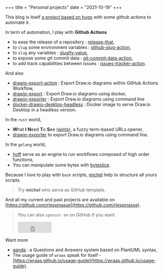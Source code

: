 +++
title = "Personal projects"
date = "2021-10-19"
+++

This blog is itself [a project based on hugo](https://github.com/rlespinasse/rlespinasse.github.io) with some github actions to automate it.

In term of automation, I play with **Github Actions**

- to ease the release of a repository : [release-that](https://github.com/marketplace/actions/release-that),
- to `slug` some environment variables : [github-slug-action](https://github.com/marketplace/actions/github-slug),
- to `slug` any variables : [slugify-value](https://github.com/marketplace/actions/slugify-value),
- to expose some git commit data : [git-commit-data-action](https://github.com/marketplace/actions/git-commit-data),
- to add track capabilities between issues : [issues-tracker-action](https://github.com/marketplace/actions/issues-tracker).

And also

- [drawio-export-action](https://github.com/rlespinasse/drawio-export-action) : Export Draw.io diagrams within GitHub Actions Workflow,
- [drawio-export](https://github.com/rlespinasse/drawio-export) : Export Draw.io diagrams using docker,
- [drawio-exporter](https://github.com/rlespinasse/drawio-exporter) : Export Draw.io diagrams using command line
- [docker-drawio-desktop-headless](https://github.com/rlespinasse/docker-drawio-desktop-headless) : Docker image to serve Draw.io Desktop in a headless version.

In the `rust` world,

- **W**hat **I** **N**eed **T**o **S**ee ([wints](https://github.com/rlespinasse/wints)), a fuzzy term-based URLs opener,
- [drawio-exporter](https://github.com/rlespinasse/drawio-exporter) to export Draw.io diagrams using command line.

In the `golang` world,

- [hoff](https://github.com/rlespinasse/hoff) serve as an engine to run workflows composed of high order functions,
- You can manipulate some bytes with [byteslice](https://github.com/rlespinasse/byteslice).

Because I love to play with `bash` scripts, [michel](https://github.com/rlespinasse/michel) help to structure all yours scripts.
> Try **michel** who serve as GitHub template.

And all my current and past projects are available on [https://github.com/rlespinasse](https://github.com/rlespinasse).

> You can also `sponsor me` on GitHub if you want.
>
> <iframe src="https://github.com/sponsors/rlespinasse/button" title="Sponsor rlespinasse" height="35" width="107" style="border: 0;"></iframe>
Want more

- [qanda](https://github.com/rlespinasse/qanda) : a Questions and Answers system based on PlantUML syntax,
- The usage guide of `wraas` speak for itself - [https://wraas.github.io/usage-guide](https://wraas.github.io/usage-guide).
